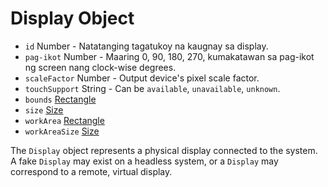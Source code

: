 # Display Object

* `id` Number - Natatanging tagatukoy na kaugnay sa display.
* `pag-ikot` Number - Maaring 0, 90, 180, 270, kumakatawan sa pag-ikot ng screen nang clock-wise degrees.
* `scaleFactor` Number - Output device's pixel scale factor.
* `touchSupport` String - Can be `available`, `unavailable`, `unknown`.
* `bounds` [Rectangle](rectangle.md)
* `size` [Size](size.md)
* `workArea` [Rectangle](rectangle.md)
* `workAreaSize` [Size](size.md)

The `Display` object represents a physical display connected to the system. A fake `Display` may exist on a headless system, or a `Display` may correspond to a remote, virtual display.
